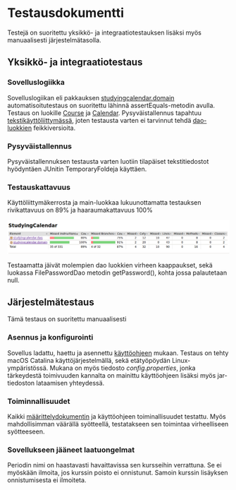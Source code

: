 # Testausdokumentti

Testejä on suoritettu yksikkö- ja integraatiotestauksen lisäksi myös manuaalisesti järjestelmätasolla. 

## Yksikkö- ja integraatiotestaus

### Sovelluslogiikka

Sovelluslogiikan eli pakkauksen [studyingcalendar.domain](https://github.com/miljaniemi/ot-harjoitustyo/tree/master/StudyingCalendar/src/main/java/studyingcalendar/domain) automatisoitutestaus on suoritettu lähinnä assertEquals-metodin avulla. Testaus on luokille [Course](https://github.com/miljaniemi/ot-harjoitustyo/blob/master/StudyingCalendar/src/main/java/studyingcalendar/domain/Course.java) ja [Calendar](https://github.com/miljaniemi/ot-harjoitustyo/blob/master/StudyingCalendar/src/main/java/studyingcalendar/domain/Calendar.java). Pysyväistallennus tapahtuu [tekstikäyttöliittymässä](https://github.com/miljaniemi/ot-harjoitustyo/blob/master/StudyingCalendar/src/main/java/studyingcalendar/ui/TextInterface.java), joten testausta varten ei tarvinnut tehdä [dao-luokkien](https://github.com/miljaniemi/ot-harjoitustyo/tree/master/StudyingCalendar/src/main/java/studyingcalendar/dao) feikkiversioita.

### Pysyväistallennus

Pysyväistallennuksen testausta varten luotiin tilapäiset tekstitiedostot hyödyntäen JUnitin TemporaryFoldeja käyttäen.

### Testauskattavuus

Käyttöliittymäkerrosta ja main-luokkaa lukuunottamatta testauksen rivikattavuus on 89% ja haaraumakattavuus 100%

![testikattavuus](https://github.com/miljaniemi/ot-harjoitustyo/blob/master/Dokumentaatio/kuvat./Screenshot%20at%202020-05-08%2016-32-32.png?raw=true)

Testaamatta jäivät molempien dao luokkien virheen kaappaukset, sekä luokassa FilePasswordDao metodin getPassword(), kohta jossa palautetaan null.

## Järjestelmätestaus

Tämä testaus on suoritettu manuaalisesti

### Asennus ja konfigurointi

Sovellus ladattu, haettu ja asennettu [käyttöohjeen](https://github.com/miljaniemi/ot-harjoitustyo/blob/master/Dokumentaatio/Kayttoohje.md) mukaan. Testaus on tehty macOS Catalina käyttöjärjestelmällä, sekä etätyöpöydän Linux-ympäristössä. Mukana on myös tiedosto *config.properties*, jonka tärkeydestä toimivuuden kannalta on mainittu käyttöohjeen lisäksi myös jar-tiedoston lataamisen yhteydessä. 

### Toiminnallisuudet

Kaikki [määrittelydokumentin](https://github.com/miljaniemi/ot-harjoitustyo/blob/master/Dokumentaatio/Vaativuusmaarittely.md) ja käyttöohjeen toiminallisuudet testattu. Myös mahdollisimman väärällä syötteellä, testatakseen sen toimintaa virheelliseen syötteeseen.

### Sovellukseen jääneet laatuongelmat

Periodin nimi on haastavasti havaittavissa sen kursseihin verrattuna. Se ei myöskään ilmoita, jos kurssin poisto ei onnistunut. Samoin kurssin lisäyksen onnistumisesta ei ilmoiteta.
